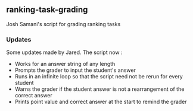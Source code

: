 ## ranking-task-grading

Josh Samani's script for grading ranking tasks

### Updates

Some updates made by Jared.  The script now :

* Works for an answer string of any length
* Prompts the grader to input the student's answer
* Runs in an infinite loop so that the script need not be rerun for every student
* Warns the grader if the student answer is not a rearrangement of the correct answer
* Prints point value and correct answer at the start to remind the grader
